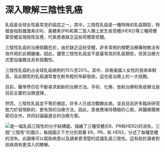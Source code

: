 # 深入瞭解三陰性乳癌

乳癌是全球女性最常見的癌症之一。其中，三陰性乳癌是一種特殊的乳癌類型，特徵是指對雌激素(ER)、黃體素(PR)和第二型人類上皮生長受體(HER2)等三種荷爾蒙受體呈現陰性反應，代表患者缺乏這些荷爾蒙受體。

三陰性乳癌的治療挑戰在於，由於缺乏這些受體，許多常用的標靶治療藥物無法有效作用於此類腫瘤。因此，儘管三陰性乳癌並不是最常見的乳癌類型，但其治療方式更加複雜且具有挑戰性。

三陰性乳癌約占全球乳癌病例的15%至20%。其中，非裔美國人女性的發病率較高，且此類型的乳癌通常會在較年輕的年齡發病，這也是治療上的一大挑戰。

目前，醫學界仍在不斷尋求創新的治療方法。手術、化療、放射治療和免疫療法是目前主要的治療選擇。

然而，三陰性乳癌並不等於絕症。許多人已成功戰勝此病，並且目前許多臨床研究致力於發現新的、更有效的治療方法。因此，患者應保持積極的心態，與醫療團隊密切合作，共同討論最適合的治療方案。

![是一幅乳癌三陰性的分子結構圖，描繪了三種受體(ER、PR和HER2)的消失。三個"三陰性"的圖示，每個圖示下方分別寫著 ER，PR，和 HER2，分述了每種受體的消失。此圖像可以幫助病患以及讀者更清楚的認識乳癌三陰性。這有助於讀者對該疾病有更深入的瞭解。](https://i.imgur.com/bWCBtyt.jpeg)